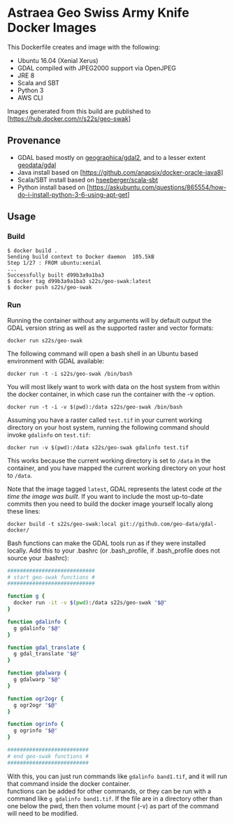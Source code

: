 # Astraea Geo Swiss Army Knife Docker Images

This Dockerfile creates and image with the following:
* Ubuntu 16.04 (Xenial Xerus)
* GDAL compiled with JPEG2000 support via OpenJPEG
* JRE 8
* Scala and SBT
* Python 3
* AWS CLI

Images generated from this build are published to [https://hub.docker.com/r/s22s/geo-swak]

## Provenance
* GDAL based mostly on [geographica/gdal2](https://github.com/GeographicaGS/Docker-GDAL2), and to a lesser extent 
  [geodata/gdal](https://github.com/geo-data/gdal-docker)
* Java install based on [https://github.com/anapsix/docker-oracle-java8]
* Scala/SBT install based on [hseeberger/scala-sbt](https://github.com/hseeberger/scala-sbt)
* Python install based on [https://askubuntu.com/questions/865554/how-do-i-install-python-3-6-using-apt-get]

## Usage

### Build

    $ docker build .
    Sending build context to Docker daemon  105.5kB
    Step 1/27 : FROM ubuntu:xenial
    ...
    Successfully built d99b3a9a1ba3
    $ docker tag d99b3a9a1ba3 s22s/geo-swak:latest
    $ docker push s22s/geo-swak
    

### Run

Running the container without any arguments will by default output the GDAL
version string as well as the supported raster and vector formats:

    docker run s22s/geo-swak

The following command will open a bash shell in an Ubuntu based environment
with GDAL available:

    docker run -t -i s22s/geo-swak /bin/bash

You will most likely want to work with data on the host system from within the
docker container, in which case run the container with the -v option. 

    docker run -t -i -v $(pwd):/data s22s/geo-swak /bin/bash 

Assuming
you have a raster called `test.tif` in your current working directory on your
host system, running the following command should invoke `gdalinfo` on
`test.tif`:

    docker run -v $(pwd):/data s22s/geo-swak gdalinfo test.tif

This works because the current working directory is set to `/data` in the
container, and you have mapped the current working directory on your host to
`/data`.

Note that the image tagged `latest`, GDAL represents the latest code *at the
time the image was built*. If you want to include the most up-to-date commits
then you need to build the docker image yourself locally along these lines:

    docker build -t s22s/geo-swak:local git://github.com/geo-data/gdal-docker/
    
Bash functions can make the GDAL tools run as if they were installed locally.  Add this to your 
.bashrc (or .bash_profile, if .bash_profile does not source your .bashrc):

```bash
############################
# start geo-swak functions #
############################

function g {
  docker run -it -v $(pwd):/data s22s/geo-swak "$@"
}

function gdalinfo {
  g gdalinfo "$@"
}

function gdal_translate {
  g gdal_translate "$@"
}

function gdalwarp {
  g gdalwarp "$@"
}

function ogr2ogr {
  g ogr2ogr "$@"
}

function ogrinfo {
  g ogrinfo "$@"
}

##########################
# end geo-swak functions #
##########################
```    

With this, you can just run commands like `gdalinfo band1.tif`, and it will run that command inside the docker container.  
functions can be added for other commands, or they can be run with a command like `g gdalinfo band1.tif`.
If the file are in a directory other than one below the pwd, then then volume mount (-v) as part of the command will need
to be modified. 
